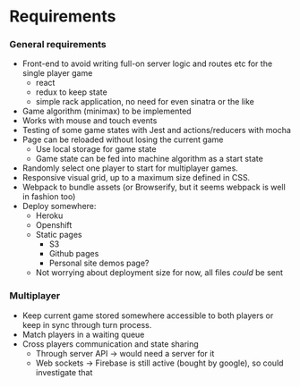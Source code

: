 # Requirements

### General requirements
- Front-end to avoid writing full-on server logic and routes etc for the single player game
  - react
  - redux to keep state
  - simple rack application, no need for even sinatra or the like
- Game algorithm (minimax) to be implemented
- Works with mouse and touch events
- Testing of some game states with Jest and actions/reducers with mocha
- Page can be reloaded without losing the current game
  - Use local storage for game state
  - Game state can be fed into machine algorithm as a start state
- Randomly select one player to start for multiplayer games.
- Responsive visual grid, up to a maximum size defined in CSS.
- Webpack to bundle assets (or Browserify, but it seems webpack is well in fashion too)
- Deploy somewhere:
  - Heroku
  - Openshift
  - Static pages
    - S3
    - Github pages
    - Personal site demos page?
  - Not worrying about deployment size for now, all files *could* be sent

### Multiplayer
- Keep current game stored somewhere accessible to both players or keep in sync through turn process.
- Match players in a waiting queue
- Cross players communication and state sharing
  - Through server API -> would need a server for it
  - Web sockets -> Firebase is still active (bought by google), so could investigate that
